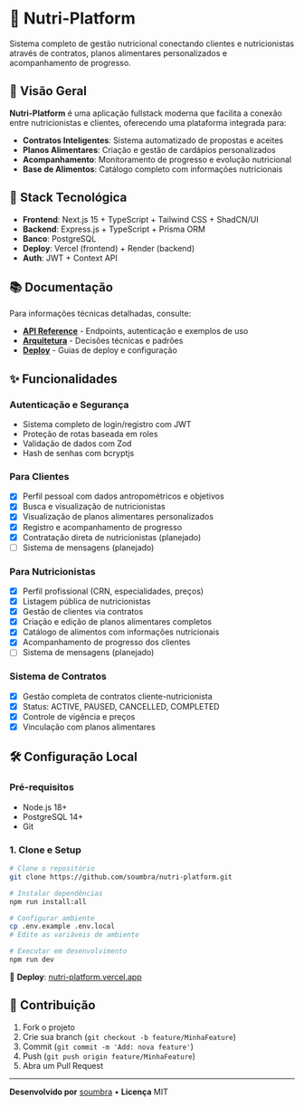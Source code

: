 # 🥗 Nutri-Platform

Sistema completo de gestão nutricional conectando clientes e nutricionistas através de contratos, planos alimentares personalizados e acompanhamento de progresso.

## 🎯 Visão Geral

**Nutri-Platform** é uma aplicação fullstack moderna que facilita a conexão entre nutricionistas e clientes, oferecendo uma plataforma integrada para:

- **Contratos Inteligentes**: Sistema automatizado de propostas e aceites
- **Planos Alimentares**: Criação e gestão de cardápios personalizados
- **Acompanhamento**: Monitoramento de progresso e evolução nutricional
- **Base de Alimentos**: Catálogo completo com informações nutricionais

## 🚀 Stack Tecnológica

- **Frontend**: Next.js 15 + TypeScript + Tailwind CSS + ShadCN/UI
- **Backend**: Express.js + TypeScript + Prisma ORM
- **Banco**: PostgreSQL
- **Deploy**: Vercel (frontend) + Render (backend)
- **Auth**: JWT + Context API

## 📚 Documentação

Para informações técnicas detalhadas, consulte:

- **[API Reference](docs/API.md)** - Endpoints, autenticação e exemplos de uso
- **[Arquitetura](docs/ARCHITECTURE.md)** - Decisões técnicas e padrões
- **[Deploy](docs/DEPLOYMENT.md)** - Guias de deploy e configuração

## ✨ Funcionalidades

### Autenticação e Segurança
- Sistema completo de login/registro com JWT
- Proteção de rotas baseada em roles
- Validação de dados com Zod
- Hash de senhas com bcryptjs

### Para Clientes
- [x] Perfil pessoal com dados antropométricos e objetivos
- [x] Busca e visualização de nutricionistas
- [x] Visualização de planos alimentares personalizados
- [x] Registro e acompanhamento de progresso
- [x] Contratação direta de nutricionistas (planejado)
- [ ] Sistema de mensagens (planejado)

### Para Nutricionistas
- [x] Perfil profissional (CRN, especialidades, preços)
- [x] Listagem pública de nutricionistas
- [x] Gestão de clientes via contratos
- [x] Criação e edição de planos alimentares completos
- [x] Catálogo de alimentos com informações nutricionais
- [x] Acompanhamento de progresso dos clientes
- [ ] Sistema de mensagens (planejado)

### Sistema de Contratos
- [x] Gestão completa de contratos cliente-nutricionista
- [x] Status: ACTIVE, PAUSED, CANCELLED, COMPLETED
- [x] Controle de vigência e preços
- [x] Vinculação com planos alimentares

## 🛠️ Configuração Local

### Pré-requisitos
- Node.js 18+
- PostgreSQL 14+
- Git

### 1. Clone e Setup

```bash
# Clone o repositório
git clone https://github.com/soumbra/nutri-platform.git

# Instalar dependências
npm run install:all

# Configurar ambiente
cp .env.example .env.local
# Edite as variáveis de ambiente

# Executar em desenvolvimento
npm run dev
```

🔗 **Deploy**: [nutri-platform.vercel.app](https://nutri-plataformx.vercel.app/)

## 🤝 Contribuição

1. Fork o projeto
2. Crie sua branch (`git checkout -b feature/MinhaFeature`)
3. Commit (`git commit -m 'Add: nova feature'`)
4. Push (`git push origin feature/MinhaFeature`)
5. Abra um Pull Request

---

**Desenvolvido por** [soumbra](https://github.com/soumbra) • **Licença** MIT
